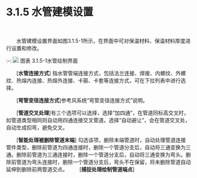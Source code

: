 

# 3.1.5 水管建模设置
<br/>

&emsp;&emsp;水管建模设置界面如图3.1.5-1所示，在界面中可对保温材料、保温材料厚度进行设置和修改。
<br/>

:-: ![](images/32.png)
图表 3.1.5-1水管绘制界面
<br/>

&emsp;&emsp;[**水管连接方式**] 指水管管端连接方式，包括法兰连接、焊接、内螺纹、外螺纹、热熔内连接、热熔外连接、卡箍、卡套等连接方式，可在下拉列表中进行选择。

&emsp;&emsp;[**弯管变径连接方式**]参考风系统“弯管变径连接方式”说明。

&emsp;&emsp;[**管道交叉处理**]有三个选项可以选择，选择“加四通”，在管道同标高交叉时，如管道类型相同则自动用四通连接交叉管道。选择“自动避让”，会在管道交叉处，自动生成扣弯，避免交叉。

&emsp;&emsp;[**智能处理被删除管道末端**] 勾选该项，删除末端管道时，自动处理管道连接管件类型，删除前管道为四通连接时，删除一个管道分支后，自动将三通变换为三通。删除前管道为三通连接时，删除一个管道分支后，自动将三通变换为弯头。删除前管道为弯头连接时，删除一个管道分支后，弯头不在保留，将未删除管道自动延伸到删除前两管道交点。
&emsp;&emsp;[**捕捉处理绘制管道端点**]